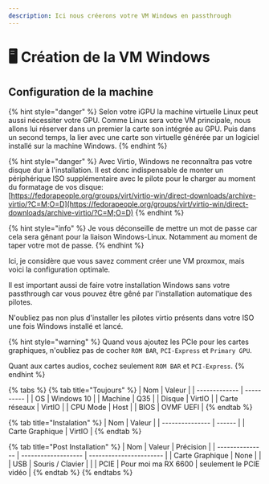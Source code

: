 ```yaml
---
description: Ici nous créerons votre VM Windows en passthrough
---
```


# 🖥 Création de la VM Windows

## Configuration de la machine

{% hint style="danger" %}
Selon votre iGPU la machine virtuelle Linux peut aussi nécessiter votre GPU. Comme Linux sera votre VM principale, nous allons lui réserver dans un premier la carte son intégrée au GPU. Puis dans un second temps, la lier avec une carte son virtuelle générée par un logiciel installé sur la machine Windows.
{% endhint %}

{% hint style="danger" %}
Avec Virtio, Windows ne reconnaîtra pas votre disque dur à l'installation. Il est donc indispensable de monter un périphérique ISO supplémentaire avec le pilote pour le charger au moment du formatage de vos disque:\
[https://fedorapeople.org/groups/virt/virtio-win/direct-downloads/archive-virtio/?C=M;O=D](https://fedorapeople.org/groups/virt/virtio-win/direct-downloads/archive-virtio/?C=M;O=D)
{% endhint %}

{% hint style="info" %}
Je vous déconseille de mettre un mot de passe car cela sera gênant pour la liaison Windows-Linux. Notamment au moment de taper votre mot de passe.
{% endhint %}

Ici, je considère que vous savez comment créer une VM proxmox, mais voici la configuration optimale.

Il est important aussi de faire votre installation Windows sans votre passthrough car vous pouvez être gêné par l'installation automatique des pilotes.

N'oubliez pas non plus d'installer les pilotes virtio présents dans votre ISO une fois Windows installé et lancé.

{% hint style="warning" %}
Quand vous ajoutez les PCIe pour les cartes graphiques, n'oubliez pas de cocher `ROM BAR`, `PCI-Express` et `Primary GPU`.

Quant aux cartes audios, cochez seulement `ROM BAR` et `PCI-Express`.
{% endhint %}

{% tabs %}
{% tab title="Toujours" %}
| Nom           | Valeur     |
| ------------- | ---------- |
| OS            | Windows 10 |
| Machine       | Q35        |
| Disque        | VirtIO     |
| Carte réseaux | VirtIO     |
| CPU Mode      | Host       |
| BIOS          | OVMF UEFI  |
{% endtab %}

{% tab title="Instalation" %}
| Nom             | Valeur |
| --------------- | ------ |
| Carte Graphique | VirtIO |
{% endtab %}

{% tab title="Post Installation" %}
| Nom             | Valeur              | Précision               |
| --------------- | ------------------- | ----------------------- |
| Carte Graphique | None                |                         |
| USB             | Souris / Clavier    |                         |
| PCIE            | Pour moi ma RX 6600 | seulement le PCIE vidéo |
{% endtab %}
{% endtabs %}
